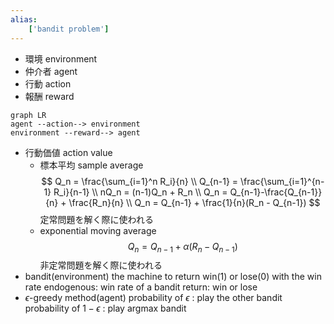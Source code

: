 ```yaml
---
alias:
    ['bandit problem']
---
```

- 環境 environment
- 仲介者 agent
- 行動 action
- 報酬 reward
```mermaid
graph LR
agent --action--> environment
environment --reward--> agent
```
- 行動価値 action value
    - 標本平均 sample average
        $$
        Q_n = \frac{\sum_{i=1}^n R_i}{n} \\ Q_{n-1} = \frac{\sum_{i=1}^{n-1} R_i}{n-1} \\
        nQ_n = (n-1)Q_n + R_n \\
        Q_n = Q_{n-1}-\frac{Q_{n-1}}{n} + \frac{R_n}{n} \\
        Q_n = Q_{n-1} + \frac{1}{n}(R_n - Q_{n-1})
        $$
        定常問題を解く際に使われる
    - exponential moving average
        $$
        Q_n = Q_{n-1} + \alpha(R_n - Q_{n-1})
        $$
        非定常問題を解く際に使われる
- bandit(environment)
    the machine to return win(1) or lose(0) with the win rate
    endogenous: win rate of a bandit
    return: win or lose
- $\epsilon$-greedy method(agent)
    probability of $\epsilon$ : play the other bandit
    probability of $1-\epsilon$ : play argmax bandit
